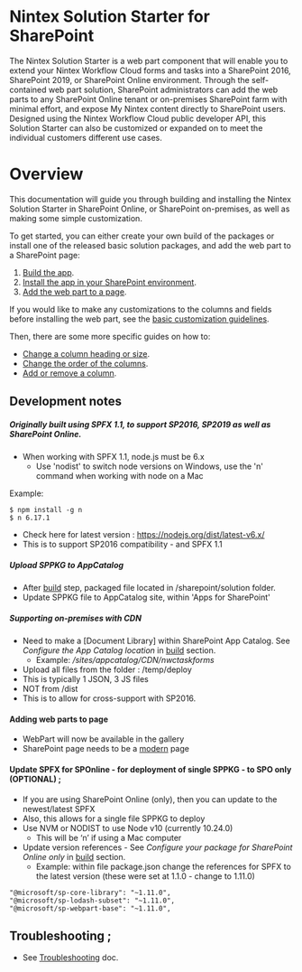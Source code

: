 # Nintex Solution Starter for SharePoint

The Nintex Solution Starter is a web part component that will enable you to extend your Nintex Workflow Cloud forms and tasks into a SharePoint 2016, SharePoint 2019, or SharePoint Online environment. Through the self-contained web part solution, SharePoint administrators can add the web parts to any SharePoint Online tenant or on-premises SharePoint farm with minimal effort, and expose My Nintex content directly to SharePoint users. 
Designed using the Nintex Workflow Cloud public developer API, this Solution Starter can also be customized or expanded on to meet the individual customers different use cases. 

# Overview

This documentation will guide you through building and installing the Nintex Solution Starter in SharePoint Online, or SharePoint on-premises, as well as making some simple customization.

To get started, you can either create your own build of the packages or install one of the released basic solution packages, and add the web part to a SharePoint page:
1. [Build the app](/docs/build.md).
1. [Install the app in your SharePoint environment](/docs/install.md).
1. [Add the web part to a page](/docs/addToPage.md).

If you would like to make any customizations to the columns and fields before installing the web part, see the [basic customization guidelines](/docs/customize.md).

Then, there are some more specific guides on how to:  
  - [Change a column heading or size](/docs/columnsRenameResize.md).
  - [Change the order of the columns](/docs/columnsReorder.md).
  - [Add or remove a column](/docs/columnsAddRemove.md).



## Development notes

##### Originally built using SPFX 1.1, to support SP2016, SP2019 as well as SharePoint Online.
- When working with SPFX 1.1, node.js must be 6.x
  - Use 'nodist' to switch node versions on Windows, use the 'n' command when working with node on a Mac

Example:
```
$ npm install -g n
$ n 6.17.1
```
- Check here for latest version :  https://nodejs.org/dist/latest-v6.x/
- This is to support SP2016 compatibility - and SPFX 1.1



##### Upload SPPKG to AppCatalog
- After [build](/docs/build.md) step, packaged file located in /sharepoint/solution folder.
- Update SPPKG file to AppCatalog site, within 'Apps for SharePoint'

##### Supporting on-premises with CDN
- Need to make a [Document Library] within SharePoint App Catalog. See _Configure the App Catalog location_ in [build](/docs/build.md) section.
  - Example: _/sites/appcatalog/CDN/nwctaskforms_
- Upload all files from the folder : /temp/deploy
- This is typically 1 JSON, 3 JS files
- NOT from /dist
- This is to allow for cross-support with SP2016.

#### Adding web parts to page
- WebPart will now be available in the gallery
- SharePoint page needs to be a [modern](https://support.microsoft.com/en-us/office/create-and-use-modern-pages-on-a-sharepoint-site-b3d46deb-27a6-4b1e-87b8-df851e503dec) page



#### Update SPFX for SPOnline - for deployment of single SPPKG - to SPO only (OPTIONAL) ;

- If you are using SharePoint Online (only), then you can update to the newest/latest SPFX
- Also, this allows for a single file SPPKG to deploy
- Use NVM or NODIST to use Node v10 (currently 10.24.0)
  - This will be ‘n’ if using a Mac computer
- Update version references - See _Configure your package for SharePoint Online only_ in [build](/docs/build.md) section.
  - Example: within file package.json change the references for SPFX to the latest version (these were set at 1.1.0 - change to 1.11.0)
```
"@microsoft/sp-core-library": "~1.11.0",
"@microsoft/sp-lodash-subset": "~1.11.0",
"@microsoft/sp-webpart-base": "~1.11.0",
```


## Troubleshooting ;
- See [Troubleshooting](/docs/troubleshooting.md) doc.
